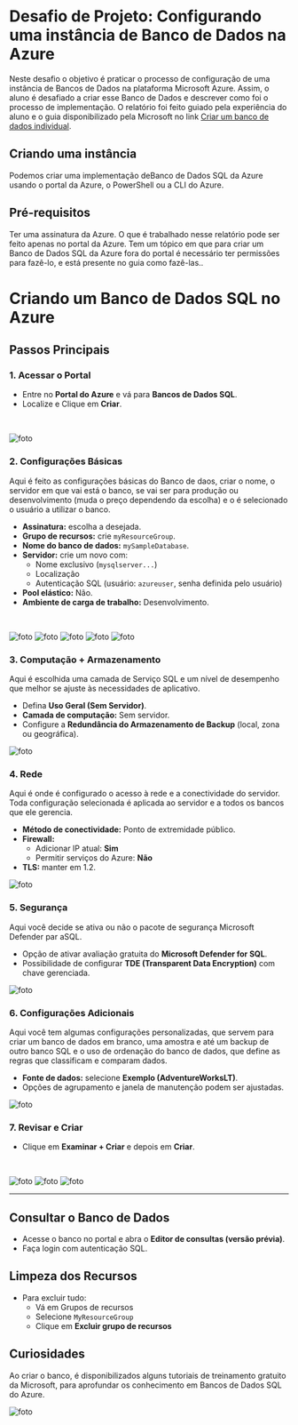 # Desafio de Projeto: Configurando uma instância de Banco de Dados na Azure

Neste desafio o objetivo é praticar o processo de configuração de uma instância de Bancos de Dados na plataforma Microsoft Azure. Assim, o aluno é desafiado a criar esse Banco de Dados e descrever como foi o processo de implementação. O relatório foi feito guiado pela experiência do aluno e o guia disponibilizado pela Microsoft no link [Criar um banco de dados individual](https://learn.microsoft.com/pt-br/azure/azure-sql/database/single-database-create-quickstart?view=azuresql&tabs=azure-portal).

## Criando uma instância

Podemos criar uma implementação deBanco de Dados SQL da Azure usando o portal da Azure, o PowerShell ou a CLI do Azure.

## Pré-requisitos

Ter uma assinatura da Azure. O que é trabalhado nesse relatório pode ser feito apenas no portal da Azure. Tem um tópico em que para criar um Banco de Dados SQL da Azure fora do portal é necessário ter permissões para fazê-lo, e está presente no guia como fazê-las..

# Criando um Banco de Dados SQL no Azure

## Passos Principais

### 1. Acessar o Portal
- Entre no **Portal do Azure** e vá para **Bancos de Dados SQL**.  
- Localize e Clique em **Criar**.
<br>

![foto](images/Captura%20de%20tela%20de%202025-08-29%2009-22-31.png)

### 2. Configurações Básicas

Aqui é feito as configurações básicas do Banco de daos, criar o nome, o servidor em que vai está o banco, se vai ser para produção ou desenvolvimento (muda o preço dependendo da escolha) e o é selecionado o usuário a utilizar o banco.

- **Assinatura:** escolha a desejada.  
- **Grupo de recursos:** crie `myResourceGroup`.  
- **Nome do banco de dados:** `mySampleDatabase`.  
- **Servidor:** crie um novo com:  
  - Nome exclusivo (`mysqlserver...`)  
  - Localização  
  - Autenticação SQL (usuário: `azureuser`, senha definida pelo usuário)  
- **Pool elástico:** Não.  
- **Ambiente de carga de trabalho:** Desenvolvimento.  
<br>

![foto](images/Captura%20de%20tela%20de%202025-08-29%2009-22-43.png)
![foto](images/Captura%20de%20tela%20de%202025-08-29%2009-23-01.png)
![foto](images/Captura%20de%20tela%20de%202025-08-29%2009-23-24.png)
![foto](images/Captura%20de%20tela%20de%202025-08-29%2009-26-04.png)
![foto](images/Captura%20de%20tela%20de%202025-08-29%2009-28-44.png)


### 3. Computação + Armazenamento
Aqui é escolhida uma camada de Serviço SQL e um nível de desempenho que melhor se ajuste às necessidades de aplicativo.

- Defina **Uso Geral (Sem Servidor)**.  
- **Camada de computação:** Sem servidor.  
- Configure a **Redundância do Armazenamento de Backup** (local, zona ou geográfica).<br>

![foto](images/Captura%20de%20tela%20de%202025-08-29%2009-28-39.png)  

### 4. Rede
Aqui é onde é configurado o acesso à rede e a conectividade do servidor. Toda configuração selecionada é aplicada ao servidor e a todos os bancos que ele gerencia.

- **Método de conectividade:** Ponto de extremidade público.  
- **Firewall:**  
  - Adicionar IP atual: **Sim**  
  - Permitir serviços do Azure: **Não**  
- **TLS:** manter em 1.2.  <br>

![foto](images/Captura%20de%20tela%20de%202025-08-29%2009-29-27.png)

### 5. Segurança

Aqui você decide se ativa ou não o pacote de segurança Microsoft Defender par aSQL.

- Opção de ativar avaliação gratuita do **Microsoft Defender for SQL**.  
- Possibilidade de configurar **TDE (Transparent Data Encryption)** com chave gerenciada.  <br>

![foto](images/Captura%20de%20tela%20de%202025-08-29%2009-29-47.png)

### 6. Configurações Adicionais
Aqui você tem algumas configurações personalizadas, que servem para criar um banco de dados em branco, uma amostra e até um backup de outro banco SQL e o uso de ordenação do banco de dados, que define as regras que classificam e comparam dados.

- **Fonte de dados:** selecione **Exemplo (AdventureWorksLT)**.  
- Opções de agrupamento e janela de manutenção podem ser ajustadas. <br> 

![foto](images/Captura%20de%20tela%20de%202025-08-29%2009-29-55.png)

### 7. Revisar e Criar
- Clique em **Examinar + Criar** e depois em **Criar**.
<br>

![foto](images/Captura%20de%20tela%20de%202025-08-29%2009-31-52.png)
![foto](images/Captura%20de%20tela%20de%202025-08-29%2009-33-44.png)
![foto](images/Captura%20de%20tela%20de%202025-08-29%2009-34-27.png)

---

## Consultar o Banco de Dados
- Acesse o banco no portal e abra o **Editor de consultas (versão prévia)**.  
- Faça login com autenticação SQL.  


## Limpeza dos Recursos
- Para excluir tudo:
  - Vá em Grupos de recursos
  - Selecione `MyResourceGroup`
  - Clique em **Excluir grupo de recursos**

## Curiosidades

Ao criar o banco, é disponibilizados alguns tutoriais de treinamento gratuito da Microsoft, para aprofundar os conhecimento em Bancos de Dados SQL do Azure.
<br>

![foto](images/Captura%20de%20tela%20de%202025-08-29%2009-35-08.png)